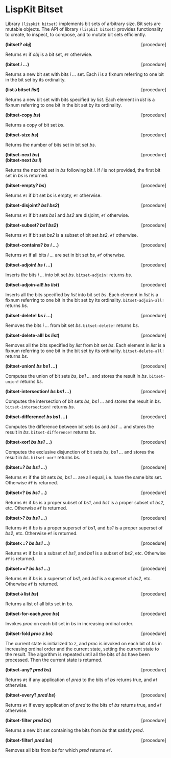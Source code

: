 # LispKit Bitset

Library `(lispkit bitset)` implements bit sets of arbitrary size. Bit sets are mutable objects. The API of library `(lispkit bitset)` provides functionality to create, to inspect, to compose, and to mutate bit sets efficiently.


**(bitset? _obj_)** &nbsp;&nbsp;&nbsp; <span style="float:right;text-align:rigth;">[procedure]</span>  

Returns `#t` if _obj_ is a bit set, `#f` otherwise.

**(bitset _i ..._)** &nbsp;&nbsp;&nbsp; <span style="float:right;text-align:rigth;">[procedure]</span>  

Returns a new bit set with bits _i ..._ set. Each _i_ is a fixnum referring to one bit in the bit set by its ordinality.

**(list-\>bitset _list_)** &nbsp;&nbsp;&nbsp; <span style="float:right;text-align:rigth;">[procedure]</span>  

Returns a new bit set with bits specified by _list_. Each element in _list_ is a fixnum referring to one bit in the bit set by its ordinality.

**(bitset-copy _bs_)** &nbsp;&nbsp;&nbsp; <span style="float:right;text-align:rigth;">[procedure]</span>  

Returns a copy of bit set _bs_.

**(bitset-size _bs_)** &nbsp;&nbsp;&nbsp; <span style="float:right;text-align:rigth;">[procedure]</span>  

Returns the number of bits set in bit set _bs_.

**(bitset-next _bs_)** &nbsp;&nbsp;&nbsp; <span style="float:right;text-align:rigth;">[procedure]</span>  
**(bitset-next _bs i_)**  

Returns the next bit set in _bs_ following bit _i_. If _i_ is not provided, the first bit set in _bs_ is returned.

**(bitset-empty? _bs_)** &nbsp;&nbsp;&nbsp; <span style="float:right;text-align:rigth;">[procedure]</span>  

Returns `#t` if bit set _bs_ is empty, `#f` otherwise.

**(bitset-disjoint? _bs1 bs2_)** &nbsp;&nbsp;&nbsp; <span style="float:right;text-align:rigth;">[procedure]</span>  

Returns `#t` if bit sets _bs1_ and _bs2_ are disjoint, `#f` otherwise.

**(bitset-subset? _bs1 bs2_)** &nbsp;&nbsp;&nbsp; <span style="float:right;text-align:rigth;">[procedure]</span>  

Returns `#t` if bit set _bs2_ is a subset of bit set _bs2_, `#f` otherwise.

**(bitset-contains? _bs i ..._)** &nbsp;&nbsp;&nbsp; <span style="float:right;text-align:rigth;">[procedure]</span>  

Returns `#t` if all bits _i ..._ are set in bit set _bs_, `#f` otherwise.

**(bitset-adjoin! _bs i ..._)** &nbsp;&nbsp;&nbsp; <span style="float:right;text-align:rigth;">[procedure]</span>  

Inserts the bits _i ..._ into bit set _bs_. `bitset-adjoin!` returns _bs_.

**(bitset-adjoin-all! _bs list_)** &nbsp;&nbsp;&nbsp; <span style="float:right;text-align:rigth;">[procedure]</span>  

Inserts all the bits specified by _list_ into bit set _bs_. Each element in _list_ is a fixnum referring to one bit in the bit set by its ordinality. `bitset-adjoin-all!` returns _bs_.

**(bitset-delete! _bs i ..._)** &nbsp;&nbsp;&nbsp; <span style="float:right;text-align:rigth;">[procedure]</span>  

Removes the bits _i ..._ from bit set _bs_. `bitset-delete!` returns _bs_.

**(bitset-delete-all! _bs list_)** &nbsp;&nbsp;&nbsp; <span style="float:right;text-align:rigth;">[procedure]</span>  

Removes all the bits specified by _list_ from bit set _bs_. Each element in _list_ is a fixnum referring to one bit in the bit set by its ordinality. `bitset-delete-all!` returns _bs_.

**(bitset-union! _bs bs1 ..._)** &nbsp;&nbsp;&nbsp; <span style="float:right;text-align:rigth;">[procedure]</span>  

Computes the union of bit sets _bs_, _bs1 ..._ and stores the result in _bs_. `bitset-union!` returns _bs_.

**(bitset-intersection! _bs bs1 ..._)** &nbsp;&nbsp;&nbsp; <span style="float:right;text-align:rigth;">[procedure]</span>  

Computes the intersection of bit sets _bs_, _bs1 ..._ and stores the result in _bs_. `bitset-intersection!` returns _bs_.

**(bitset-difference! _bs bs1 ..._)** &nbsp;&nbsp;&nbsp; <span style="float:right;text-align:rigth;">[procedure]</span>  

Computes the difference between bit sets _bs_ and _bs1 ..._ and stores the result in _bs_. `bitset-difference!` returns _bs_.

**(bitset-xor! _bs bs1 ..._)** &nbsp;&nbsp;&nbsp; <span style="float:right;text-align:rigth;">[procedure]</span>  

Computes the exclusive disjunction of bit sets _bs_, _bs1 ..._ and stores the result in _bs_. `bitset-xor!` returns _bs_.

**(bitset=? _bs bs1 ..._)** &nbsp;&nbsp;&nbsp; <span style="float:right;text-align:rigth;">[procedure]</span>  

Returns `#t` if the bit sets _bs_, _bs1 ..._ are all equal, i.e. have the same bits set. Otherwise `#f` is returned.

**(bitset<? _bs bs1 ..._)** &nbsp;&nbsp;&nbsp; <span style="float:right;text-align:rigth;">[procedure]</span>  

Returns `#t` if _bs_ is a proper subset of _bs1_, and _bs1_ is a proper subset of _bs2_, etc. Otherwise `#f` is returned.

**(bitset>? _bs bs1 ..._)** &nbsp;&nbsp;&nbsp; <span style="float:right;text-align:rigth;">[procedure]</span>  

Returns `#t` if _bs_ is a proper superset of _bs1_, and _bs1_ is a proper superset of _bs2_, etc. Otherwise `#f` is returned.

**(bitset<=? _bs bs1 ..._)** &nbsp;&nbsp;&nbsp; <span style="float:right;text-align:rigth;">[procedure]</span>  

Returns `#t` if _bs_ is a subset of _bs1_, and _bs1_ is a subset of _bs2_, etc. Otherwise `#f` is returned.

**(bitset>=? _bs bs1 ..._)** &nbsp;&nbsp;&nbsp; <span style="float:right;text-align:rigth;">[procedure]</span>  

Returns `#t` if _bs_ is a superset of _bs1_, and _bs1_ is a superset of _bs2_, etc. Otherwise `#f` is returned.

**(bitset-\>list _bs_)** &nbsp;&nbsp;&nbsp; <span style="float:right;text-align:rigth;">[procedure]</span>  

Returns a list of all bits set in _bs_.

**(bitset-for-each _proc bs_)** &nbsp;&nbsp;&nbsp; <span style="float:right;text-align:rigth;">[procedure]</span>  

Invokes _proc_ on each bit set in _bs_ in increasing ordinal order.

**(bitset-fold _proc z bs_)** &nbsp;&nbsp;&nbsp; <span style="float:right;text-align:rigth;">[procedure]</span>  

The current state is initialized to z, and _proc_ is invoked on each bit of _bs_ in increasing ordinal order and the current state, setting the current state to the result. The algorithm is repeated until all the bits of _bs_ have been processed. Then the current state is returned.

**(bitset-any? _pred bs_)** &nbsp;&nbsp;&nbsp; <span style="float:right;text-align:rigth;">[procedure]</span>  

Returns `#t` if any application of _pred_ to the bits of _bs_ returns true, and `#f` otherwise.

**(bitset-every? _pred bs_)** &nbsp;&nbsp;&nbsp; <span style="float:right;text-align:rigth;">[procedure]</span>  

Returns `#t` if every application of _pred_ to the bits of _bs_ returns true, and `#f` otherwise.

**(bitset-filter _pred bs_)** &nbsp;&nbsp;&nbsp; <span style="float:right;text-align:rigth;">[procedure]</span>  

Returns a new bit set containing the bits from _bs_ that satisfy _pred_.

**(bitset-filter! _pred bs_)** &nbsp;&nbsp;&nbsp; <span style="float:right;text-align:rigth;">[procedure]</span>  

Removes all bits from _bs_ for which _pred_ returns `#f`.

